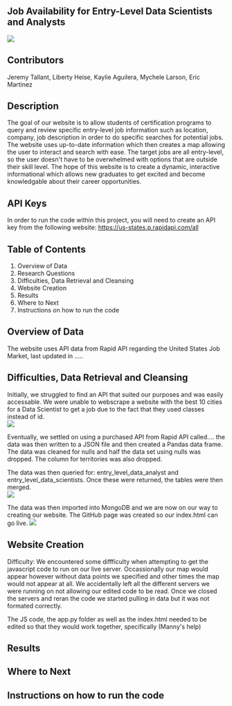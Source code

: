 ## Job Availability for Entry-Level Data Scientists and Analysts 

![](https://file%2B.vscode-resource.vscode-cdn.net/Users/libertyheise/Desktop/computer%20image.jpeg?version%3D1674673106816)

## Contributors
Jeremy Tallant, Liberty Heise, Kaylie Aguilera, Mychele Larson, Eric Martinez

## Description
The goal of our website is to allow students of certification programs to query and review specific entry-level job information such as location, company, job description in order to do specific searches for potential jobs.  The website uses up-to-date information which then creates a map allowing the user to interact and search with ease.  The target jobs are all entry-level, so the user doesn't have to be overwhelmed with options that are outside their skill level.  The hope of this website is to create a dynamic, interactive informational which allows new graduates to get excited and become knowledgable about their career opportunities.

## API Keys
In order to run the code within this project, you will need to create an API key from the following website:  https://us-states.p.rapidapi.com/all


## Table of Contents
1.  Overview of Data
2.  Research Questions
3.  Difficulties, Data Retrieval and Cleansing
4.  Website Creation
5.  Results
6.  Where to Next
7.  Instructions on how to run the code

## Overview of Data

The website uses API data from Rapid API regarding the United States Job Market, last updated in .....

## Difficulties, Data Retrieval and Cleansing

Initially, we struggled to find an API that suited our purposes and was easily accessable.  We were unable to webscrape a website with the best 10 cities for a Data Scientist to get a job due to the fact that they used classes instead of id.  
![](https://file%2B.vscode-resource.vscode-cdn.net/Users/libertyheise/Desktop/Screenshot%202023-01-25%20at%201.16.56%20PM.png?version%3D1674674260643)

Eventually, we settled on using a purchased API from Rapid API called....  the data was then written to a JSON file and then created a Pandas data frame.  The data was cleaned for nulls and half the data set using nulls was dropped.  The column for territories was also dropped.  

The data was then queried for: entry_level_data_analyst and entry_level_data_scientists.  Once these were returned, the tables were then merged.  
![](https://file%2B.vscode-resource.vscode-cdn.net/Users/libertyheise/Desktop/Screenshot%202023-01-25%20at%201.30.49%20PM.png?version%3D1674675365942)

The data was then imported into MongoDB and we are now on our way to creating our website.  The GitHub page was created so our index.html can go live.
![](https://file%2B.vscode-resource.vscode-cdn.net/Users/libertyheise/Desktop/Screenshot%202023-01-25%20at%201.37.48%20PM.png?version%3D1674675546549)

## Website Creation

Difficulty:
We encountered some diffficulty when attempting to get the javascript code to run on our live server. 
Occassionally our map would appear however without data points we specified and other times the map would not appear at all.
We accidentally left all the different servers we were running on not allowing our edited code to be read.
Once we closed the servers and reran the code we started pulling in data but it was not formated correctly.

The JS code, the app.py folder as well as the index.html needed to be edited so that they would work together, specifically 
   (Manny's help)


## Results


## Where to Next


## Instructions on how to run the code


